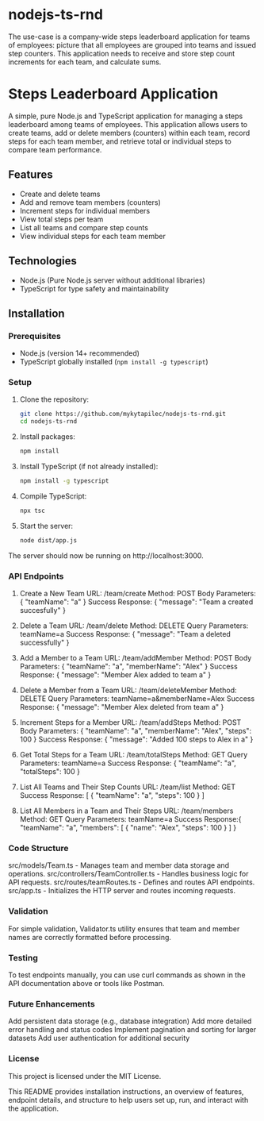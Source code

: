 # nodejs-ts-rnd
The use-case is a company-wide steps leaderboard application for teams of employees: picture that all employees are grouped into teams and issued step counters. This application needs to receive and store step count increments for each team, and calculate sums.

# Steps Leaderboard Application

A simple, pure Node.js and TypeScript application for managing a steps leaderboard among teams of employees. This application allows users to create teams, add or delete members (counters) within each team, record steps for each team member, and retrieve total or individual steps to compare team performance.

## Features

- Create and delete teams
- Add and remove team members (counters)
- Increment steps for individual members
- View total steps per team
- List all teams and compare step counts
- View individual steps for each team member

## Technologies

- Node.js (Pure Node.js server without additional libraries)
- TypeScript for type safety and maintainability

## Installation

### Prerequisites

- Node.js (version 14+ recommended)
- TypeScript globally installed (`npm install -g typescript`)

### Setup

1. Clone the repository:

   ```bash
   git clone https://github.com/mykytapilec/nodejs-ts-rnd.git
   cd nodejs-ts-rnd

2. Install packages:

   ```bash
   npm install

2. Install TypeScript (if not already installed):

   ```bash
   npm install -g typescript

3. Compile TypeScript:

   ```bash
   npx tsc  

4. Start the server:

   ```bash
   node dist/app.js


The server should now be running on http://localhost:3000.

### API Endpoints

1. Create a New Team
URL: /team/create
Method: POST
Body Parameters: { "teamName": "a" }
Success Response: { "message": "Team a created succesfully" }

2. Delete a Team
URL: /team/delete
Method: DELETE
Query Parameters: teamName=a
Success Response: { "message": "Team a deleted successfully" }

3. Add a Member to a Team
URL: /team/addMember
Method: POST
Body Parameters: { "teamName": "a", "memberName": "Alex" }
Success Response: { "message": "Member Alex added to team a" }

4. Delete a Member from a Team
URL: /team/deleteMember
Method: DELETE
Query Parameters: teamName=a&memberName=Alex
Success Response: { "message": "Member Alex deleted from team a" }

5. Increment Steps for a Member
URL: /team/addSteps
Method: POST
Body Parameters: { "teamName": "a", "memberName": "Alex", "steps": 100 }
Success Response: { "message": "Added 100 steps to Alex in a" }

6. Get Total Steps for a Team
URL: /team/totalSteps
Method: GET
Query Parameters: teamName=a
Success Response: { "teamName": "a", "totalSteps": 100 }

7. List All Teams and Their Step Counts
URL: /team/list
Method: GET
Success Response: [
  { "teamName": "a", "steps": 100 }
]

8. List All Members in a Team and Their Steps
URL: /team/members
Method: GET
Query Parameters: teamName=a
Success Response:{
  "teamName": "a",
  "members": [
    { "name": "Alex", "steps": 100 }
  ]
}

### Code Structure
src/models/Team.ts - Manages team and member data storage and operations.
src/controllers/TeamController.ts - Handles business logic for API requests.
src/routes/teamRoutes.ts - Defines and routes API endpoints.
src/app.ts - Initializes the HTTP server and routes incoming requests.

### Validation
For simple validation, Validator.ts utility ensures that team and member names are correctly formatted before processing.

### Testing
To test endpoints manually, you can use curl commands as shown in the API documentation above or tools like Postman.

### Future Enhancements
Add persistent data storage (e.g., database integration)
Add more detailed error handling and status codes
Implement pagination and sorting for larger datasets
Add user authentication for additional security

### License
This project is licensed under the MIT License.


This README provides installation instructions, an overview of features, endpoint details, and structure to help users set up, run, and interact with the application.

